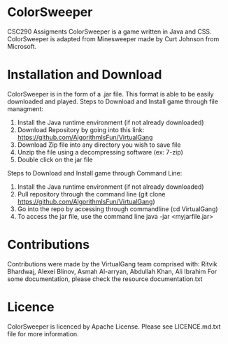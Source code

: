 # ColorSweeper
CSC290 Assigments
ColorSweeper is a game written in Java and CSS.
ColorSweeper is adapted from Minesweeper made by Curt Johnson from Microsoft.

# Installation and Download
ColorSweeper is in the form of a .jar file. This format is able to be easily downloaded and played.
Steps to Download and Install game through file managment:
1. Install the Java runtime environment (if not already downloaded)
2. Download Repository by going into this link: https://github.com/AlgorithmIsFun/VirtualGang
3. Download Zip file into any directory you wish to save file
4. Unzip the file using a decompressing software (ex: 7-zip)
3. Double click on the jar file 

Steps to Download and Install game through Command Line:
1. Install the Java runtime environment (if not already downloaded)
2. Pull repository through the command line (git clone https://github.com/AlgorithmIsFun/VirtualGang)
3. Go into the repo by accessing through commandline (cd VirtualGang) 
3. To access the jar file, use the command line java -jar <myjarfile.jar>

# Contributions
Contributions were made by the VirtualGang team comprised with: Ritvik Bhardwaj, Alexei Blinov, Asmah Al-arryan, Abdullah Khan, Ali Ibrahim
For some documentation, please check the resource documentation.txt

# Licence
ColorSweeper is licenced by Apache License. Please see LICENCE.md.txt file for more information.
